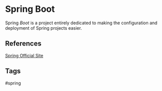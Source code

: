 # Spring Boot

Spring *Boot* is a project entirely dedicated to making the configuration and deployment of Spring projects easier.  


## References
[Spring Official Site](spring.io)

## Tags
#spring
